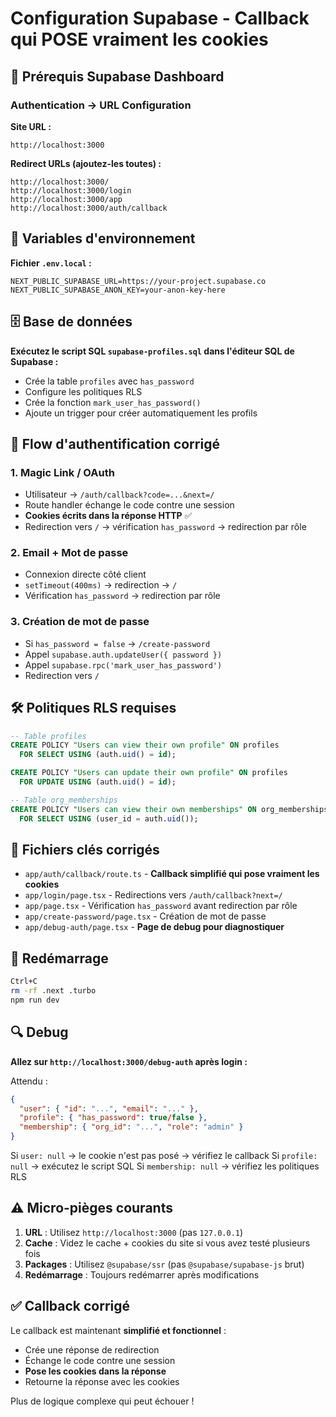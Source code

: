 # Configuration Supabase - Callback qui POSE vraiment les cookies

## 🔧 Prérequis Supabase Dashboard

### Authentication → URL Configuration

**Site URL :**
```
http://localhost:3000
```

**Redirect URLs (ajoutez-les toutes) :**
```
http://localhost:3000/
http://localhost:3000/login
http://localhost:3000/app
http://localhost:3000/auth/callback
```

## 🔑 Variables d'environnement

**Fichier `.env.local` :**
```env
NEXT_PUBLIC_SUPABASE_URL=https://your-project.supabase.co
NEXT_PUBLIC_SUPABASE_ANON_KEY=your-anon-key-here
```

## 🗄️ Base de données

**Exécutez le script SQL `supabase-profiles.sql` dans l'éditeur SQL de Supabase :**

- Crée la table `profiles` avec `has_password`
- Configure les politiques RLS
- Crée la fonction `mark_user_has_password()`
- Ajoute un trigger pour créer automatiquement les profils

## 🔄 Flow d'authentification corrigé

### 1. Magic Link / OAuth
- Utilisateur → `/auth/callback?code=...&next=/`
- Route handler échange le code contre une session
- **Cookies écrits dans la réponse HTTP** ✅
- Redirection vers `/` → vérification `has_password` → redirection par rôle

### 2. Email + Mot de passe
- Connexion directe côté client
- `setTimeout(400ms)` → redirection → `/`
- Vérification `has_password` → redirection par rôle

### 3. Création de mot de passe
- Si `has_password = false` → `/create-password`
- Appel `supabase.auth.updateUser({ password })`
- Appel `supabase.rpc('mark_user_has_password')`
- Redirection vers `/`

## 🛠️ Politiques RLS requises

```sql
-- Table profiles
CREATE POLICY "Users can view their own profile" ON profiles
  FOR SELECT USING (auth.uid() = id);

CREATE POLICY "Users can update their own profile" ON profiles
  FOR UPDATE USING (auth.uid() = id);

-- Table org_memberships
CREATE POLICY "Users can view their own memberships" ON org_memberships
  FOR SELECT USING (user_id = auth.uid());
```

## 📁 Fichiers clés corrigés

- `app/auth/callback/route.ts` - **Callback simplifié qui pose vraiment les cookies**
- `app/login/page.tsx` - Redirections vers `/auth/callback?next=/`
- `app/page.tsx` - Vérification `has_password` avant redirection par rôle
- `app/create-password/page.tsx` - Création de mot de passe
- `app/debug-auth/page.tsx` - **Page de debug pour diagnostiquer**

## 🚀 Redémarrage

```bash
Ctrl+C
rm -rf .next .turbo
npm run dev
```

## 🔍 Debug

**Allez sur `http://localhost:3000/debug-auth` après login :**

Attendu :
```json
{
  "user": { "id": "...", "email": "..." },
  "profile": { "has_password": true/false },
  "membership": { "org_id": "...", "role": "admin" }
}
```

Si `user: null` → le cookie n'est pas posé → vérifiez le callback
Si `profile: null` → exécutez le script SQL
Si `membership: null` → vérifiez les politiques RLS

## ⚠️ Micro-pièges courants

1. **URL** : Utilisez `http://localhost:3000` (pas `127.0.0.1`)
2. **Cache** : Videz le cache + cookies du site si vous avez testé plusieurs fois
3. **Packages** : Utilisez `@supabase/ssr` (pas `@supabase/supabase-js` brut)
4. **Redémarrage** : Toujours redémarrer après modifications

## ✅ Callback corrigé

Le callback est maintenant **simplifié et fonctionnel** :
- Crée une réponse de redirection
- Échange le code contre une session
- **Pose les cookies dans la réponse**
- Retourne la réponse avec les cookies

Plus de logique complexe qui peut échouer !
